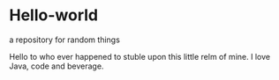 # Hello-world
a repository for random things

Hello to who ever happened to stuble upon this little relm of mine.
I love Java, code and beverage.
